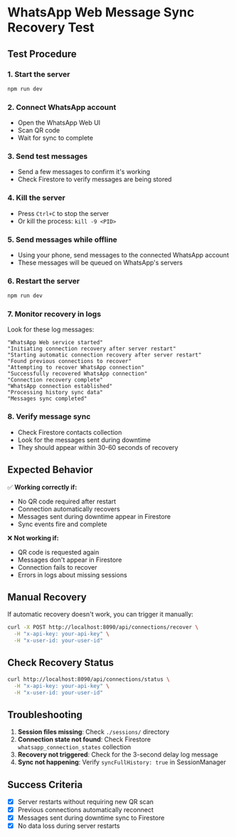 # WhatsApp Web Message Sync Recovery Test

## Test Procedure

### 1. Start the server

```bash
npm run dev
```

### 2. Connect WhatsApp account

- Open the WhatsApp Web UI
- Scan QR code
- Wait for sync to complete

### 3. Send test messages

- Send a few messages to confirm it's working
- Check Firestore to verify messages are being stored

### 4. Kill the server

- Press `Ctrl+C` to stop the server
- Or kill the process: `kill -9 <PID>`

### 5. Send messages while offline

- Using your phone, send messages to the connected WhatsApp account
- These messages will be queued on WhatsApp's servers

### 6. Restart the server

```bash
npm run dev
```

### 7. Monitor recovery in logs

Look for these log messages:

```
"WhatsApp Web service started"
"Initiating connection recovery after server restart"
"Starting automatic connection recovery after server restart"
"Found previous connections to recover"
"Attempting to recover WhatsApp connection"
"Successfully recovered WhatsApp connection"
"Connection recovery complete"
"WhatsApp connection established"
"Processing history sync data"
"Messages sync completed"
```

### 8. Verify message sync

- Check Firestore contacts collection
- Look for the messages sent during downtime
- They should appear within 30-60 seconds of recovery

## Expected Behavior

✅ **Working correctly if:**

- No QR code required after restart
- Connection automatically recovers
- Messages sent during downtime appear in Firestore
- Sync events fire and complete

❌ **Not working if:**

- QR code is requested again
- Messages don't appear in Firestore
- Connection fails to recover
- Errors in logs about missing sessions

## Manual Recovery

If automatic recovery doesn't work, you can trigger it manually:

```bash
curl -X POST http://localhost:8090/api/connections/recover \
  -H "x-api-key: your-api-key" \
  -H "x-user-id: your-user-id"
```

## Check Recovery Status

```bash
curl http://localhost:8090/api/connections/status \
  -H "x-api-key: your-api-key" \
  -H "x-user-id: your-user-id"
```

## Troubleshooting

1. **Session files missing**: Check `./sessions/` directory
2. **Connection state not found**: Check Firestore `whatsapp_connection_states` collection
3. **Recovery not triggered**: Check for the 3-second delay log message
4. **Sync not happening**: Verify `syncFullHistory: true` in SessionManager

## Success Criteria

- [x] Server restarts without requiring new QR scan
- [x] Previous connections automatically reconnect
- [x] Messages sent during downtime sync to Firestore
- [x] No data loss during server restarts

